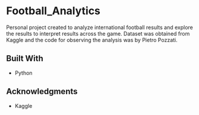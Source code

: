 # Football_Analytics
Personal project created to analyze international football results and explore the results to interpret results across the game.
Dataset was obtained from Kaggle and the code for observing the analysis was by Pietro Pozzati.


## Built With
* Python

## Acknowledgments

* Kaggle
